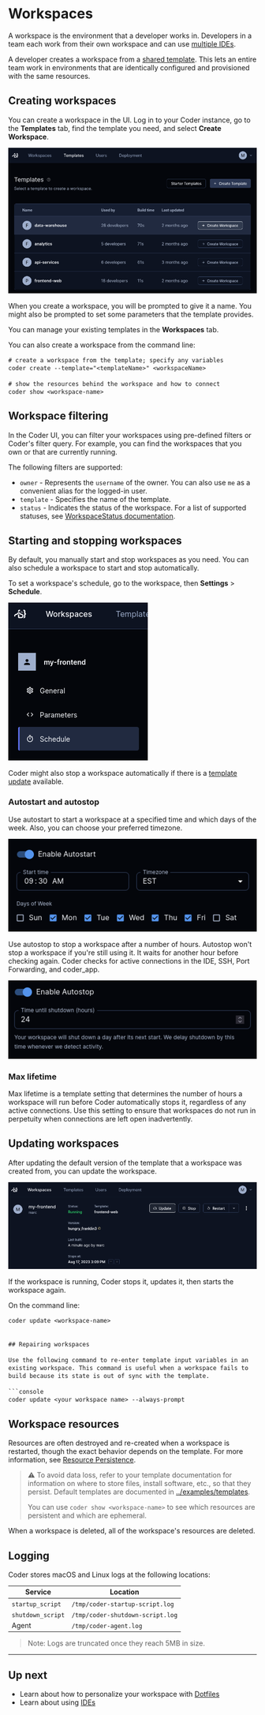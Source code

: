 # Workspaces

A workspace is the environment that a developer works in. Developers
in a team each work from their own workspace and can use [multiple
IDEs](./ides.md).

A developer creates a workspace from a [shared
template](./templates/index.md). This lets an entire team work in
environments that are identically configured and provisioned with the
same resources.


## Creating workspaces

You can create a workspace in the UI. Log in to your Coder instance,
go to the **Templates** tab, find the template you need, and select
**Create Workspace**.

![Creating a workspace in the UI](./images/creating-workspace-ui.png)

When you create a workspace, you will be prompted to give it a name. You
might also be prompted to set some parameters that the template
provides.

You can manage your existing templates in the **Workspaces**
tab.

You can also create a workspace from the command line:

```shell
# create a workspace from the template; specify any variables
coder create --template="<templateName>" <workspaceName>

# show the resources behind the workspace and how to connect
coder show <workspace-name>
```

## Workspace filtering

In the Coder UI, you can filter your workspaces using pre-defined
filters or Coder's filter query. For example, you can find the
workspaces that you own or that are currently running.

The following filters are supported:

- `owner` - Represents the `username` of the owner. You can also use `me` as a convenient alias for the logged-in user.
- `template` - Specifies the name of the template.
- `status` - Indicates the status of the workspace. For a list of supported statuses, see [WorkspaceStatus documentation](https://pkg.go.dev/github.com/coder/coder/codersdk#WorkspaceStatus).


## Starting and stopping workspaces

By default, you manually start and stop workspaces as you need. You
can also schedule a workspace to start and stop automatically.

To set a workspace's schedule, go to the workspace, then **Settings** > **Schedule**.

![Scheduling UI](./images/schedule.png)

Coder might also stop a workspace automatically if there is a [template
update](./templates/index.md#Start/stop) available.


### Autostart and autostop

Use autostart to start a workspace at a specified time and which days of the
week. Also, you can choose your preferred timezone.

![Autostart UI](./images/autostart.png)

Use autostop to stop a workspace after a number of hours. Autostop
won't stop a workspace if you're still using it. It waits for
another hour before checking again. Coder checks for active
connections in the IDE, SSH, Port Forwarding, and coder_app.

![Autostop UI](./images/autostop.png)


### Max lifetime

Max lifetime is a template setting that determines the number of hours
a workspace will run before Coder automatically stops it, regardless
of any active connections. Use this setting to ensure that workspaces
do not run in perpetuity when connections are left open inadvertently.


## Updating workspaces

After updating the default version of the template that a workspace
was created from, you can update the workspace.

![Updating a workspace](./images/workspace-update.png)

If the workspace is running, Coder stops it, updates it, then starts
the workspace again.

On the command line:

```shell
coder update <workspace-name>


## Repairing workspaces

Use the following command to re-enter template input variables in an
existing workspace. This command is useful when a workspace fails to
build because its state is out of sync with the template.

```console
coder update <your workspace name> --always-prompt
```

## Workspace resources

Resources are often destroyed and re-created when a workspace is restarted,
though the exact behavior depends on the template. For more
information, see [Resource Persistence](./templates/resource-persistence.md).

> ⚠️ To avoid data loss, refer to your template documentation for information on
> where to store files, install software, etc., so that they persist. Default
>  templates are documented in [../examples/templates](https://github.com/coder/coder/tree/main/examples/templates).
>
> You can use `coder show <workspace-name>` to see which resources are
> persistent and which are ephemeral.

When a workspace is deleted, all of the workspace's resources are deleted.

## Logging

Coder stores macOS and Linux logs at the following locations:

| Service           | Location                         |
| ----------------- | -------------------------------- |
| `startup_script`  | `/tmp/coder-startup-script.log`  |
| `shutdown_script` | `/tmp/coder-shutdown-script.log` |
| Agent             | `/tmp/coder-agent.log`           |

> Note: Logs are truncated once they reach 5MB in size.

---

## Up next

- Learn about how to personalize your workspace with [Dotfiles](./dotfiles.md)
- Learn about using [IDEs](./ides.md)
